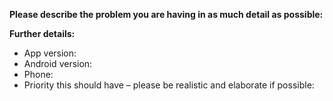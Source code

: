 <!--
If you need help with listen.moe, please go to the listen.moe Discord server instead:
  https://listen.moe/discord
This issue tracker is only for bug reports and enhancement suggestions. You won't receive any basic help here.
-->

**Please describe the problem you are having in as much detail as possible:**

**Further details:**

- App version:
- Android version:
- Phone:
- Priority this should have – please be realistic and elaborate if possible:
